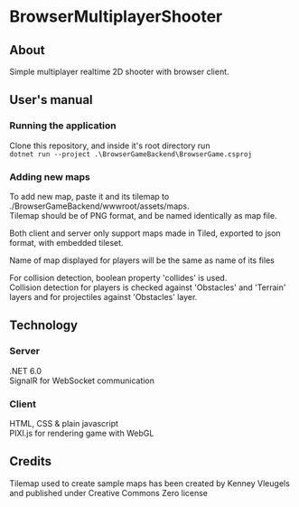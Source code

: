 # BrowserMultiplayerShooter


## About
Simple multiplayer realtime 2D shooter with browser client.


## User's manual
### Running the application
Clone this repository, and inside it's root directory run  
`dotnet run --project .\BrowserGameBackend\BrowserGame.csproj`  

### Adding new maps
To add new map, paste it and its tilemap to ./BrowserGameBackend/wwwroot/assets/maps.  
Tilemap should be of PNG format, and be named identically as map file.  
  
Both client and server only support maps made in Tiled, exported to json format, with embedded tileset.  
  
Name of map displayed for players will be the same as name of its files  
  
For collision detection, boolean property 'collides' is used.  
Collision detection for players is checked against 'Obstacles' and 'Terrain' layers and for projectiles against 'Obstacles' layer.


## Technology
### Server
.NET 6.0  
SignalR for WebSocket communication  

### Client
HTML, CSS & plain javascript  
PIXI.js for rendering game with WebGL  


## Credits
Tilemap used to create sample maps has been created by Kenney Vleugels and published under Creative Commons Zero license
